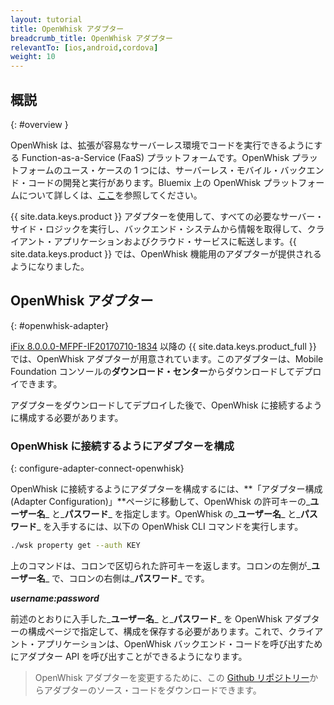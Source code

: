 ```yaml
---
layout: tutorial
title: OpenWhisk アダプター
breadcrumb_title: OpenWhisk アダプター
relevantTo: [ios,android,cordova]
weight: 10
---
```

<!-- NLS_CHARSET=UTF-8 -->
## 概説
{: #overview }

OpenWhisk は、拡張が容易なサーバーレス環境でコードを実行できるようにする Function-as-a-Service (FaaS) プラットフォームです。OpenWhisk プラットフォームのユース・ケースの 1 つには、サーバーレス・モバイル・バックエンド・コードの開発と実行があります。Bluemix 上の OpenWhisk プラットフォームについて詳しくは、[ここ](https://console.bluemix.net/openwhisk/?env_id=ibm:yp:us-south)を参照してください。

{{ site.data.keys.product }} アダプターを使用して、すべての必要なサーバー・サイド・ロジックを実行し、バックエンド・システムから情報を取得して、クライアント・アプリケーションおよびクラウド・サービスに転送します。{{ site.data.keys.product }} では、OpenWhisk 機能用のアダプターが提供されるようになりました。

##  OpenWhisk アダプター
{: #openwhisk-adapter}

[iFix 8.0.0.0-MFPF-IF20170710-1834](https://mobilefirstplatform.ibmcloud.com/blog/2017/07/11/8-0-ifix-release/) 以降の {{ site.data.keys.product_full }} では、OpenWhisk アダプターが用意されています。このアダプターは、Mobile Foundation コンソールの**ダウンロード・センター**からダウンロードしてデプロイできます。

アダプターをダウンロードしてデプロイした後で、OpenWhisk に接続するように構成する必要があります。

### OpenWhisk に接続するようにアダプターを構成
{: configure-adapter-connect-openwhisk}

OpenWhisk に接続するようにアダプターを構成するには、**「アダプター構成 (Adapter Configuration)」**ページに移動して、OpenWhisk の許可キーの_**ユーザー名**_ と_**パスワード**_ を指定します。OpenWhisk の_**ユーザー名**_ と_**パスワード**_ を入手するには、以下の OpenWhisk CLI コマンドを実行します。

```bash
./wsk property get --auth KEY
```

上のコマンドは、コロンで区切られた許可キーを返します。コロンの左側が_**ユーザー名**_ で、コロンの右側は_**パスワード**_ です。

_**username:password**_

前述のとおりに入手した_**ユーザー名**_ と_**パスワード**_ を OpenWhisk アダプターの構成ページで指定して、構成を保存する必要があります。これで、クライアント・アプリケーションは、OpenWhisk バックエンド・コードを呼び出すためにアダプター API を呼び出すことができるようになります。

>OpenWhisk アダプターを変更するために、この [Github リポジトリー](https://github.com/mfpdev/mfp-extension-adapters)からアダプターのソース・コードをダウンロードできます。
